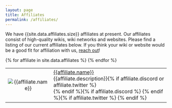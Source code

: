 ```yaml
---
layout: page
title: Affiliates
permalink: /affiliates/
---
```

We have {{site.data.affiliates.size}} affiliates at present. Our affiliates consist of high-quality wikis, wiki networks and websites. Please find a listing of our current affiliates below. If you think your wiki or website would be a good fit for affiliation with us, [reach out]({{site.baseurl}}/join)!

<table>
{% for affiliate in site.data.affiliates %}
 <tr>
  <td width="20%" style="text-align: center;">
   <img src="{{affiliate.logo}}" alt="{{affiliate.name}}">
  </td>
  <td>
    <a href="{{affiliate.url}}">{{affiliate.name}}</a><br>{{affiliate.description}}{% if affiliate.discord or affiliate.twitter %}<br>{% endif %}{% if affiliate.discord %} <a title="Discord" href="{{ affiliate.discord }}"><i class="discord-icon discord"></i></a>{% endif %}{% if affiliate.twitter %} <a title="Twitter" href="https://twitter.com/{{ affiliate.twitter }}"><i class="discord-icon twitter"></i></a>{% endif %}
  </td>
 </tr>
{% endfor %}
</table>
